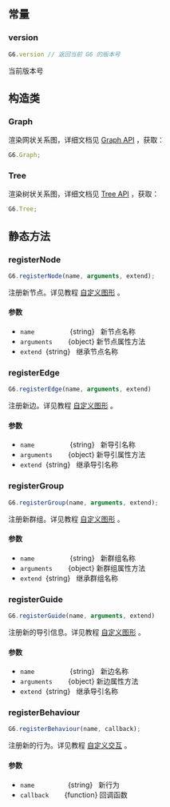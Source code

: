 <!--
 index: 0
 title: G6
 resource:
   jsFiles:
     - ${url.g6}
-->

## 常量

### version 

```js
G6.version // 返回当前 G6 的版本号
```

当前版本号

## 构造类

### Graph

渲染网状关系图，详细文档见 [Graph API](./graph.html) ，获取：

```js
G6.Graph;
```

### Tree

渲染树状关系图，详细文档见 [Tree API](./tree.html) ，获取：

```js
G6.Tree;
```

## 静态方法

### registerNode

```js
G6.registerNode(name, arguments, extend);
```

注册新节点。详见教程 [自定义图形](../tutorial/custom-shape.html) 。

#### 参数

* `name`                  {string}   新节点名称
* `arguments`         {object}  新节点属性方法
* `extend`              {string}   继承节点名称

### registerEdge

```js
G6.registerEdge(name, arguments, extend)
```

注册新边。详见教程 [自定义图形](../tutorial/custom-shape.html) 。

#### 参数

* `name`                  {string}   新导引名称
* `arguments`         {object}  新导引属性方法
* `extend`              {string}   继承导引名称

### registerGroup

```js
G6.registerGroup(name, arguments, extend);
```

注册新群组。详见教程 [自定义图形](../tutorial/custom-shape.html) 。

#### 参数

* `name`                  {string}   新群组名称
* `arguments`         {object}  新群组属性方法
* `extend`              {string}   继承群组名称

### registerGuide

```js
G6.registerGuide(name, arguments, extend)
```

注册新的导引信息。详见教程 [自定义图形](../tutorial/custom-shape.html) 。

#### 参数

* `name`                  {string}   新边名称
* `arguments`         {object}  新边属性方法
* `extend`              {string}   继承导引名称

### registerBehaviour

```js
G6.registerBehaviour(name, callback);
```

注册新的行为。详见教程 [自定义交互](../tutorial/custom-interaction.html) 。

#### 参数

* `name`                 {string}   新行为
* `callback`         {function}  回调函数

